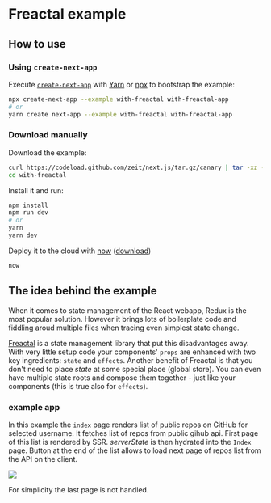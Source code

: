 # Freactal example

## How to use

### Using `create-next-app`

Execute [`create-next-app`](https://github.com/zeit/next.js/tree/canary/packages/create-next-app) with [Yarn](https://yarnpkg.com/lang/en/docs/cli/create/) or [npx](https://github.com/zkat/npx#readme) to bootstrap the example:

```bash
npx create-next-app --example with-freactal with-freactal-app
# or
yarn create next-app --example with-freactal with-freactal-app
```

### Download manually

Download the example:

```bash
curl https://codeload.github.com/zeit/next.js/tar.gz/canary | tar -xz --strip=2 next.js-canary/examples/with-freactal
cd with-freactal
```

Install it and run:

```bash
npm install
npm run dev
# or
yarn
yarn dev
```

Deploy it to the cloud with [now](https://zeit.co/now) ([download](https://zeit.co/download))

```bash
now
```

## The idea behind the example

When it comes to state management of the React webapp, Redux is the most popular solution. However it brings lots of boilerplate code and fiddling aroud multiple files when tracing even simplest state change.

[Freactal](https://github.com/FormidableLabs/freactal) is a state management library that put this disadvantages away. With very little setup code your components' `props` are enhanced with two key ingredients: `state` and `effects`. Another benefit of Freactal is that you don't need to place _state_ at some special place (global store). You can even have multiple state roots and compose them together - just like your components (this is true also for `effects`).

### example app

In this example the `index` page renders list of public repos on GitHub for selected username. It fetches list of repos from public gihub api. First page of this list is rendered by SSR. _serverState_ is then hydrated into the `Index` page. Button at the end of the list allows to load next page of repos list from the API on the client.

![](https://i.imgur.com/JFU0YUt.png)

For simplicity the last page is not handled.
